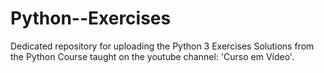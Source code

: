 # Python--Exercises
Dedicated repository for uploading the Python 3 Exercises Solutions from the Python Course taught on the youtube channel: 'Curso em Vídeo'.
